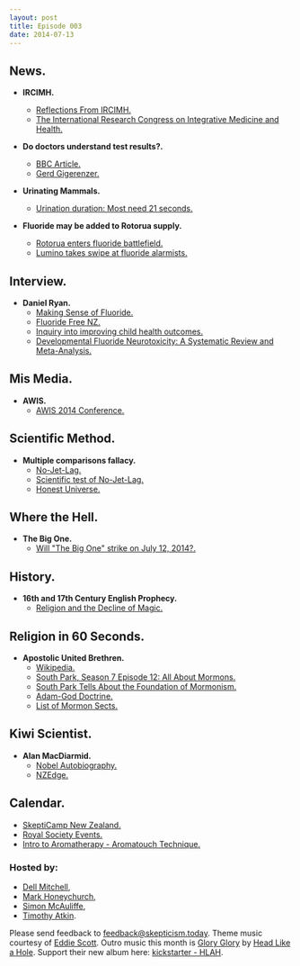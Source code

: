 ```yaml
---
layout: post
title: Episode 003
date: 2014-07-13
---
```


## News.

- **IRCIMH.**
  - [Reflections From IRCIMH.](http://nccam.nih.gov/research/blog/ircimh-reflections)
  - [The International Research Congress on Integrative Medicine and Health.](http://nccam.nih.gov/news/events/IRCIMH2014)

- **Do doctors understand test results?.**
  - [BBC Article.](http://www.bbc.co.uk/news/magazine-28166019)
  - [Gerd Gigerenzer.](https://www.mpib-berlin.mpg.de/en/staff/gerd-gigerenzer)

- **Urinating Mammals.**
  - [Urination duration: Most need 21 seconds.](http://www.stuff.co.nz/science/10208057/Urination-duration-Most-need-21-seconds)

- **Fluoride may be added to Rotorua supply.**
  - [Rotorua enters fluoride battlefield.](http://www.stuff.co.nz/national/health/10187881/Rotorua-enters-fluoride-battlefield)
  - [Lumino takes swipe at fluoride alarmists.](http://www.waateanews.com/Waatea+News.html?story_id=NDk3Mw==)

## Interview.

- **Daniel Ryan.**
  - [Making Sense of Fluoride.](https://www.facebook.com/fluoridewater)
  - [Fluoride Free NZ.](http://fluoridefree.org.nz/)
  - [Inquiry into improving child health outcomes.](http://media.nzherald.co.nz/webcontent/document/pdf/201347/Full-report-text1.pdf)
  - [Developmental Fluoride Neurotoxicity: A Systematic Review and Meta-Analysis.](http://ehp.niehs.nih.gov/1104912/)

## Mis Media.

- **AWIS.**
  - [AWIS 2014 Conference.](http://www.awis.org.nz/awis-2014-conference/)

## Scientific Method.

- **Multiple comparisons fallacy.**
  - [No-Jet-Lag.](http://www.jetlag.co.nz/)
  - [Scientific test of No-Jet-Lag.](http://www.jetlag.co.nz/jet-lag6.html)
  - [Honest Universe.](http://honestuniverse.com/2014/07/03/ethical-pharmacy-practice-and-homeopathic-no-jet-lag/)

## Where the Hell.

- **The Big One.**
  - [Will "The Big One" strike on July 12, 2014?.](http://www.examiner.com/article/earthquake-news-will-the-big-one-hit-l-a-at-dawn-on-july-12-2014)

## History.

- **16th and 17th Century English Prophecy.**
  - [Religion and the Decline of Magic.](http://books.google.co.nz/books?id=Ww1uMe7Dj2MC&lpg=PT532&ots=UF7KCtEH68&dq=antique%20scroll%2C%20lying%20on%20a%20rock%20at%20St%20Michael%E2%80%99s%20Mount&pg=PT79#v=onepage&q&f=false)

## Religion in 60 Seconds.

- **Apostolic United Brethren.**
  - [Wikipedia.](http://en.wikipedia.org/wiki/Apostolic_United_Brethren)
  - [South Park, Season 7 Episode 12: All About Mormons.](http://southpark.wikia.com/wiki/All_About_Mormons)
  - [South Park Tells About the Foundation of Mormonism.](http://www.youtube.com/watch?v=06jF1EG8o-Q)
  - [Adam-God Doctrine.](http://www.mrm.org/adam-god)
  - [List of Mormon Sects.](http://en.wikipedia.org/wiki/List_of_sects_in_the_Latter_Day_Saint_movement)

## Kiwi Scientist.

- **Alan MacDiarmid.**
  - [Nobel Autobiography.](http://www.nobelprize.org/nobel_prizes/chemistry/laureates/2000/macdiarmid-bio.html)
  - [NZEdge.](http://www.nzedge.com/alan-macdiarmid/)

## Calendar.

- [SkeptiCamp New Zealand.](http://skepticamp.skeptics.org.nz/)
- [Royal Society Events.](http://www.royalsociety.org.nz/events/diary/)
- [Intro to Aromatherapy - Aromatouch Technique.](https://www.eventbrite.co.nz/e/intro-to-aromatherapy-aromatouch-technique-26-july-tickets-10197586255)

### Hosted by:

- [Dell Mitchell](mailto:dell@skepticism.today),
- [Mark Honeychurch](mailto:mark@skepticism.today),
- [Simon McAuliffe](mailto:simon@skepticism.today),
- [Timothy Atkin](mailto:tim@skepticism.today).

Please send feedback to [feedback@skepticism.today](mailto:feedback@skepticism.today). Theme music courtesy of [Eddie Scott](http://theskepticintheroom.com/). Outro music this month is [Glory Glory](https://www.youtube.com/watch?v=8kq0vPSadqU "Glory Glory") by [Head Like a Hole](https://www.facebook.com/HeadLikeAHoleNZ). Support their new album here: [kickstarter - HLAH](http://https://www.kickstarter.com/projects/1723997746/head-like-a-hole-new-album-2014).
